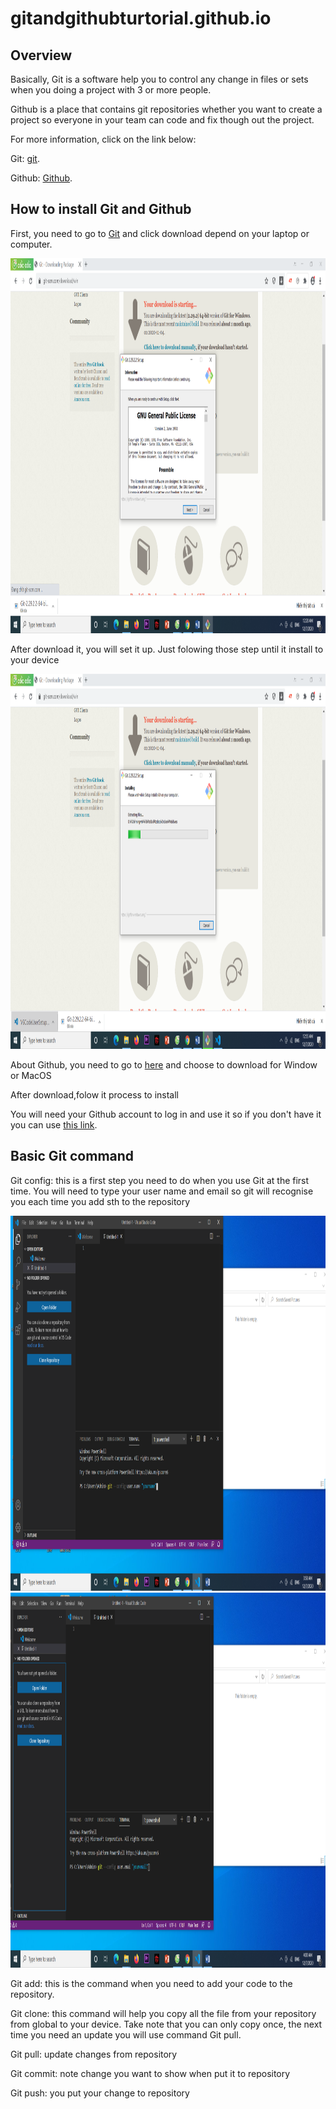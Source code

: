 # gitandgithubturtorial.github.io
<html>
    <head>
        <h2>Overview</h2>
    </head>
    <body>
        <p>Basically, Git is a software help you to control any change in files or sets when you doing a project with 3 or more people.</p>
        <p>Github is a place that contains git repositories whether you want to create a project so everyone in your team can code and fix though out the project.</p>
        <p>For more information, click on the link below:</p>
        <p>Git: <a href="https://en.wikipedia.org/wiki/Git">git</a>.</p>
        <p>Github: <a href="https://en.wikipedia.org/wiki/GitHub">Github</a>.</p>
    </body>
    <head>
        <h2>How to install Git and Github</h2>
    </head>
    <body>
        <p>First, you need to go to <a href="https://git-scm.com/downloads">Git</a> and click download depend on your laptop or computer.</p>
        <img src="1.png" width="700" height="600">
        <p>After download it, you will set it up. Just folowing those step until it install to your device</p>
        <img src="2.png" width="700" height="600">
        <p>About Github, you need to go to <a href="https://desktop.github.com/">here</a> and choose to download for Window or MacOS</p>
        <p>After download,folow it process to install</p>
        <p>You will need your Github account to log in and use it so if you don't have it you can use <a href="https://github.com/join?source=header-home">this link</a>.</p>
    </body>
    <head>
        <h2>Basic Git command</h2>
    </head>
    <body>
        <p>Git config: this is a first step you need to do when you use Git at the first time. You will need to type your user name and email so git will recognise you each time you add sth to the repository</p>
        <img src="3.png" width="700" height="600">
        <img src="4.png" width="700" height="600">
        <p>Git add: this is the command when you need to add your code to the repository.</p>
        <P>Git clone: this command will help you copy all the file from your repository from global to your device. Take note that you can only copy once, the next time you need an update you will use command Git pull.</P>
        <p>Git pull: update changes from repository</p>
        <p>Git commit: note change you want to show when put it to repository</p>
        <p>Git push: you put your change to repository</p>
    </body>
</html>

